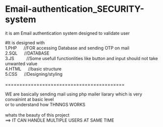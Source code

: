 # Email-authentication_SECURITY-system
it is am Email authentication system designed to validate user

#It is designed with <br>
1.PHP   &emsp;  //FOR accessing Database and sending OTP on mail <br>
2.SQL   &emsp; //DATABASE  <br>
3.JS &emsp; &emsp;    //Some usefull functionlities like button and input should not take unwanted value <br>
4.HTML  &emsp;  //basic structure <br>
5.CSS   &emsp;   //Designing/styling <br>
<br>
========================================== <br>

WE are basically sending mail using php mailer liarary which is very convainint at basic level<br>
or to understand how THNNGS WORKS<br>
<br>
whats the beauty of this project<br>
==> IT CAN HANDLE MULTIPLE USERS AT SAME TIME



